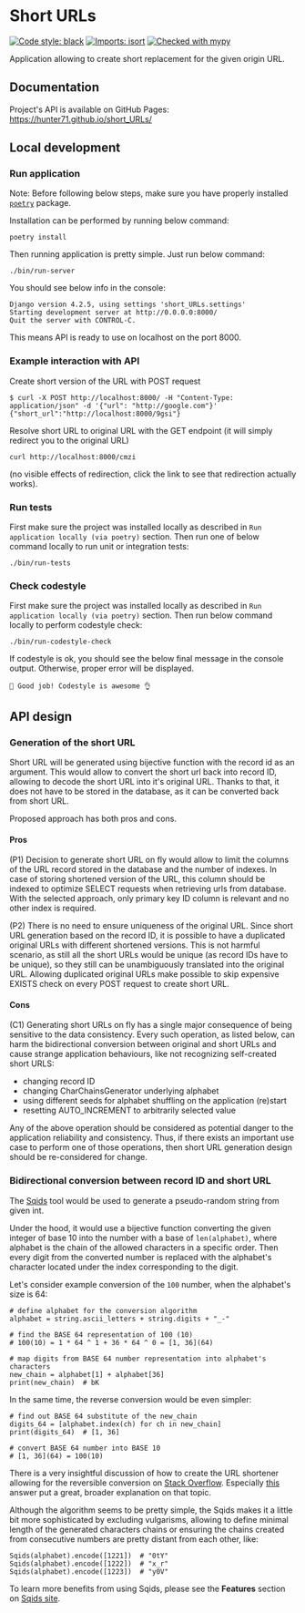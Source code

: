 # Short URLs
[![Code style: black](https://img.shields.io/badge/code%20style-black-000000.svg)](https://github.com/psf/black)
[![Imports: isort](https://img.shields.io/badge/%20imports-isort-%231674b1?style=flat&labelColor=ef8336)](https://pycqa.github.io/isort/)
[![Checked with mypy](http://www.mypy-lang.org/static/mypy_badge.svg)](http://mypy-lang.org/)

Application allowing to create short replacement for the given origin URL.

## Documentation

Project's API is available on GitHub Pages: https://hunter71.github.io/short_URLs/

## Local development

### Run application

Note: Before following below steps, make sure you have properly installed [`poetry`](https://python-poetry.org/docs/#installation) package.

Installation can be performed by running below command:

    poetry install

Then running application is pretty simple. Just run below command:

    ./bin/run-server

You should see below info in the console:

    Django version 4.2.5, using settings 'short_URLs.settings'
    Starting development server at http://0.0.0.0:8000/
    Quit the server with CONTROL-C.

This means API is ready to use on localhost on the port 8000.

### Example interaction with API

Create short version of the URL with POST request

    $ curl -X POST http://localhost:8000/ -H "Content-Type: application/json" -d '{"url": "http://google.com"}'
    {"short_url":"http://localhost:8000/9gsi"}

Resolve short URL to original URL with the GET endpoint (it will simply redirect you to the original URL)

    curl http://localhost:8000/cmzi

(no visible effects of redirection, click the link to see that redirection actually works).

### Run tests

First make sure the project was installed locally as described in `Run application locally (via poetry)` section.
Then run one of below command locally to run unit or integration tests: 

    ./bin/run-tests

### Check codestyle

First make sure the project was installed locally as described in `Run application locally (via poetry)` section.
Then run below command locally to perform codestyle check: 

    ./bin/run-codestyle-check

If codestyle is ok, you should see the below final message in the console output. Otherwise, proper error will be displayed.

    👏 Good job! Codestyle is awesome 👌

## API design

### Generation of the short URL

Short URL will be generated using bijective function with the record id as an argument.
This would allow to convert the short url back into record ID, allowing to decode the short URL
into it's original URL.
Thanks to that, it does not have to be stored in the database, as it can be converted back from short URL.

Proposed approach has both pros and cons.

#### Pros

(P1) Decision to generate short URL on fly would allow to limit the columns of the URL record
stored in the database and the number of indexes. In case of storing shortened version of the URL,
this column should be indexed to optimize SELECT requests when retrieving urls from database.
With the selected approach, only primary key ID column is relevant and no other index is required.

(P2) There is no need to ensure uniqueness of the original URL. Since short URL generation based on
the record ID, it is possible to have a duplicated original URLs with different shortened versions.
This is not harmful scenario, as still all the short URLs would be unique (as record IDs have to be unique),
so they still can be unambiguously translated into the original URL.
Allowing duplicated original URLs make possible to skip expensive EXISTS check on every POST request
to create short URL.

#### Cons

(C1) Generating short URLs on fly has a single major consequence of being sensitive to the data consistency.
Every such operation, as listed below, can harm the bidirectional conversion between original and short URLs
and cause strange application behaviours, like not recognizing self-created short URLS:
 - changing record ID
 - changing CharChainsGenerator underlying alphabet
 - using different seeds for alphabet shuffling on the application (re)start
 - resetting AUTO_INCREMENT to arbitrarily selected value

Any of the above operation should be considered as potential danger to the application reliability
and consistency. Thus, if there exists an important use case to perform one of those operations,
then short URL generation design should be re-considered for change.

### Bidirectional conversion between record ID and short URL

The [Sqids](https://sqids.org/) tool would be used to generate a pseudo-random string from given int.

Under the hood, it would use a bijective function converting the given integer of base 10
into the number with a base of `len(alphabet)`, where alphabet is the chain of the allowed
characters in a specific order.
Then every digit from the converted number is replaced with the alphabet's character located
under the index corresponding to the digit.

Let's consider example conversion of the `100` number, when the alphabet's size is 64:

    # define alphabet for the conversion algorithm
    alphabet = string.ascii_letters + string.digits + "_-"

    # find the BASE 64 representation of 100 (10)
    # 100(10) = 1 * 64 ^ 1 + 36 * 64 ^ 0 = [1, 36](64)

    # map digits from BASE 64 number representation into alphabet's characters
    new_chain = alphabet[1] + alphabet[36]
    print(new_chain)  # bK

In the same time, the reverse conversion would be even simpler:

    # find out BASE 64 substitute of the new_chain
    digits_64 = [alphabet.index(ch) for ch in new_chain]
    print(digits_64)  # [1, 36]

    # convert BASE 64 number into BASE 10
    # [1, 36](64) = 100(10)

There is a very insightful discussion of how to create the URL shortener
allowing for the reversible conversion on [Stack Overflow](https://stackoverflow.com/questions/742013).
Especially [this](https://stackoverflow.com/a/742047/3081328) answer put a great, broader explanation
on that topic.

Although the algorithm seems to be pretty simple, the Sqids makes it a little bit more sophisticated
by excluding vulgarisms, allowing to define minimal length of the generated characters chains
or ensuring the chains created from consecutive numbers are pretty distant from each other, like:

    Sqids(alphabet).encode([1221])  # "0tY"
    Sqids(alphabet).encode([1222])  # "x_r"
    Sqids(alphabet).encode([1223])  # "y0V"

To learn more benefits from using Sqids, please see the __Features__ section on [Sqids site](https://sqids.org/).
